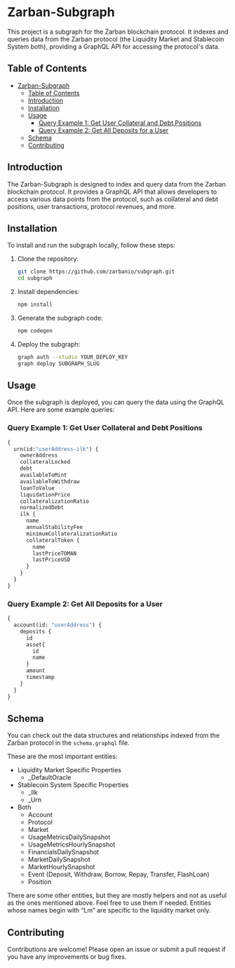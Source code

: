 # Zarban-Subgraph

This project is a subgraph for the Zarban blockchain protocol. It indexes and queries data from the Zarban protocol (the Liquidity Market and Stablecoin System both), providing a GraphQL API for accessing the protocol's data.

## Table of Contents

- [Zarban-Subgraph](#zarban-subgraph)
  - [Table of Contents](#table-of-contents)
  - [Introduction](#introduction)
  - [Installation](#installation)
  - [Usage](#usage)
    - [Query Example 1: Get User Collateral and Debt Positions](#query-example-1-get-user-collateral-and-debt-positions)
    - [Query Example 2: Get All Deposits for a User](#query-example-2-get-all-deposits-for-a-user)
  - [Schema](#schema)
  - [Contributing](#contributing)

## Introduction

The Zarban-Subgraph is designed to index and query data from the Zarban blockchain protocol. It provides a GraphQL API that allows developers to access various data points from the protocol, such as collateral and debt positions, user transactions, protocol revenues, and more.

## Installation

To install and run the subgraph locally, follow these steps:

1. Clone the repository:
    ```sh
    git clone https://github.com/zarbanio/subgraph.git
    cd subgraph
    ```

2. Install dependencies:
    ```sh
    npm install
    ```

3. Generate the subgraph code:
    ```sh
    npm codegen
    ```

4. Deploy the subgraph:
    ```sh
    graph auth --studio YOUR_DEPLOY_KEY
    graph deploy SUBGRAPH_SLUG
    ```

## Usage

Once the subgraph is deployed, you can query the data using the GraphQL API. Here are some example queries:

### Query Example 1: Get User Collateral and Debt Positions
```graphql
{
  urn(id:"userAddress-ilk") {
    ownerAddress
    collateralLocked
    debt
    availableToMint
    availableToWithdraw
    loanToValue
    liquidationPrice
    collateralizationRatio
    normalizedDebt
    ilk {
      name
      annualStabilityFee
      minimumCollateralizationRatio
      collateralToken {
        name
        lastPriceTOMAN
        lastPriceUSD
      }
    }
  }
}
```

### Query Example 2: Get All Deposits for a User
```graphql
{
  account(id: "userAddress") {
    deposits {
      id
      asset{
        id
        name
      }
      amount
      timestamp
    }
  }
}
```

## Schema

You can check out the data structures and relationships indexed from the Zarban protocol in the `schema.graphql` file.

These are the most important entities:

- Liquidity Market Specific Properties
  - _DefaultOracle
- Stablecoin System Specific Properties
  - _Ilk
  - _Urn
- Both
  - Account
  - Protocol
  - Market
  - UsageMetricsDailySnapshot
  - UsageMetricsHourlySnapshot
  - FinancialsDailySnapshot
  - MarketDailySnapshot
  - MarketHourlySnapshot
  - Event (Deposit, Withdraw, Borrow, Repay, Transfer, FlashLoan)
  - Position

There are some other entities, but they are mostly helpers and not as useful as the ones mentioned above. Feel free to use them if needed.
Entities whose names begin with “Lm” are specific to the liquidity market only.

## Contributing

Contributions are welcome! Please open an issue or submit a pull request if you have any improvements or bug fixes.
